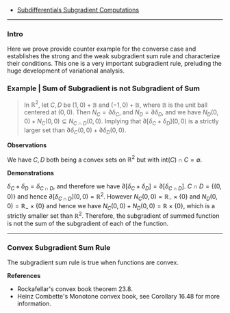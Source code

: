 - [Subdifferentials Subgradient Computations](Subdifferentials%20Subgradient%20Computations.md)


---
### **Intro**

Here we prove provide counter example for the converse case and establishes the  strong and the weak subgradient sum rule and characterize their conditions. 
This one is a very important subgradient rule, preluding the huge development of variational analysis. 

### **Example | Sum of Subgradient is not Subgradient of Sum**

> In $\mathbb R^2$, let $C, D$ be $(1, 0) + \mathbb B$ and $(-1, 0) + \mathbb B$, where $\mathbb B$ is the unit ball centered at $(0, 0)$. 
> Then $N_C = \partial \delta_C$, and $N_D = \partial \delta_D$, and we have $N_D(0, 0) + N_C(0, 0) \subsetneq N_{C \cap D}(0, 0)$. 
> Implying that $\partial [\delta_C + \delta_D](0, 0)$ is a strictly larger set than $\partial \delta_C(0, 0) + \partial \delta_D(0, 0)$. 

**Observations**

We have $C, D$ both being a convex sets on $\mathbb R^2$ but with $\text{int}(C)\cap C = \emptyset$. 

**Demonstrations**

$\delta_C + \delta_D = \delta_{C\cap D}$, and therefore we have $\partial [\delta_C + \delta_D] = \partial [\delta_{C\cap D}]$. 
$C \cap D = \{(0, 0)\}$ and hence $\partial [\delta_{C \cap D}](0, 0) = \mathbb R^2$. 
However $N_C(0, 0) = \mathbb R_- \times \{0\}$ and $N_D(0, 0) = \mathbb R_- \times \{0\}$ and hence we have $N_C(0, 0) + N_D(0, 0) = \mathbb R\times \{0\}$, which is a strictly smaller set than $\mathbb R^2$. 
Therefore, the subgradient of summed function is not the sum of the subgradient of each of the function. 



---
### **Convex Subgradient Sum Rule**

The subgradient sum rule is true when functions are convex. 

**References**
- Rockafellar's convex book theorem 23.8. 
- Heinz Combette's Monotone convex book, see Corollary 16.48 for more information. 